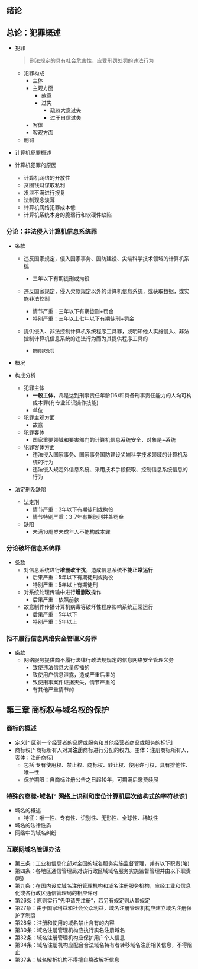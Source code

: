 ## 绪论 

## 总论：犯罪概述
- 犯罪
	> 刑法规定的具有社会危害性、应受刑罚处罚的违法行为

	- 犯罪构成
		- 主体
		- 主观方面
			- 故意
			- 过失
				- 疏忽大意过失
				- 过于自信过失
		- 客体
		- 客观方面
	- 刑罚

- 计算机犯罪概述

- 计算机犯罪的原因
	- 计算机网络的开放性
	- 贪图钱财谋取私利
	- 发泄不满进行报复
	- 法制观念淡薄
	- 计算机网络犯罪成本低
	- 计算机系统本身的脆弱行和软硬件缺陷



### 分论：非法侵入计算机信息系统罪
- 条款

  - 违反国家规定，侵入国家事务、国防建设、尖端科学技术领域的计算机系统
    - 三年以下有期徒刑或拘役

  - 违反国家规定，侵入欠款规定以外的计算机信息系统，或获取数据，或实施非法控制
    - 情节严重：三年以下有期徒刑+罚金
    - 特别严重：三年以上七年以下有期徒刑+罚金

  - 提供侵入、非法控制计算机系统程序工具罪，或明知他人实施侵入、非法控制计算机信息系统的违法行为而为其提供程序工具的
    - `按前款处罚`

- 概况
- 构成分析
	- 犯罪主体
	  - **一般主体**，凡是达到刑事责任年龄(16)和具备刑事责任能力的人均可构成本罪(有专业知识操作技能)
	  - 单位
	- 犯罪主观方面
	  - 故意
	- 犯罪客体
	  - 国家重要领域和要害部门的计算机信息系统安全，对象是~系统
	- 犯罪客体方面
	  - 违法侵入国家事务、国家事务国防建设尖端科学技术领域的计算机系统的行为
	  - 违法侵入规定外信息系统、采用技术手段获取、控制信息系统信息的行为
- 法定刑及缺陷
  - 法定刑
    - 情节严重：3年以下有期徒刑或拘役
    - 情节特别严重：3-7年有期徒刑并处罚金
  - 缺陷
    - 未满16周岁未成年人不能构成本罪



### 分论破坏信息系统罪

- 条款
  - 对信息系统进行**增删改干扰**，造成信息系统**不能正常运行**
    - 后果严重：5年以下有期徒刑或拘役
    - 特别严重：5年以上有期徒刑
  - 对系统处理传输中进行**增删改**操作
    - 后果严重：依照前款
  - 故意制作传播计算机病毒等破坏性程序影响系统正常运行
    - 后果严重：5年以下
    - 特别严重：5年以上



### 拒不履行信息网络安全管理义务罪

- 条款
  - 网络服务提供商不履行法律行政法规规定的信息网络安全管理义务
    - 致使违法信息大量传播的
    - 致使用户信息泄露，造成严重后果的
    - 致使刑事案件证据灭失，情节严重的
    - 有其他严重情节的



## 第三章 商标权与域名权的保护

### 商标的概述

- 定义[^ 区别一个经营者的品牌或服务和其他经营者商品或服务的标记]
- 商标权[^ 商标所有人对其**注册**商标进行分配的权力。主体：注册商标所有人，客体：注册商标]
  - 包括 专有使用权、禁止权、商标权、转让权、使用许可权，具有排他性、唯一性
  - 保护期限：自商标注册公告之日起10年，可期满后缴费续展

### 特殊的商标-域名[^ 网络上识别和定位计算机层次结构式的字符标识]

- 域名的概述
  - 特征：唯一性、专有性、识别性、无形性、全球性、稀缺性
- 域名的法律性质
- 网络中的域名纠纷

### 互联网域名管理办法

- 第三条：工业和信息化部对全国的域名服务实施监督管理，并有以下职责(略)
- 第四条：各地区通信管理局对该行政区域域名服务实施监督管理并由以下职责(略)
- 第九条：在国内设立域名注册管理机构和域名注册服务机构，应经工业和信息化或各行政区通信管理局的相应许可
- 第26条：原则实行“先申请先注册”，若另有规定则从其规定
- 第27条：由于国家利益和社会公众利益，域名注册管理机构应建立域名注册保护字制度
- 第28条：注册和使用的域名禁止含有的内容
- 第30条：域名注册管理机构应执行实名注册域名
- 第32条：域名注册管理机构应保护用户个人信息
- 第34条：域名注册机构应配合合法域名持有者转移域名注册相关信息，不得阻止
- 第37条：域名解析机构不得擅自篡改解析信息